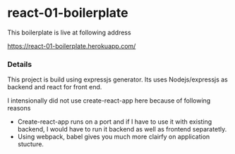 # react-01-boilerplate

This boilerplate is live at following address

https://react-01-boilerplate.herokuapp.com/

### Details
This project is build using expressjs generator. Its uses Nodejs/expressjs as backend and react for front end.

I intensionally did not use create-react-app here because of following reasons
*  Create-react-app runs on a port and if I have to use it with existing backend, I would have to run it backend as well as frontend separatetly.
*  Using webpack, babel gives you much more clairfy on application stucture.

